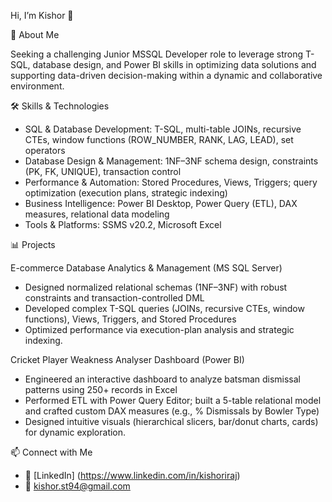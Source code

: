 Hi, I’m Kishor 👋

🚀 About Me

Seeking a challenging Junior MSSQL Developer role to leverage strong T-SQL, database design, and Power BI skills in optimizing data solutions and supporting data-driven decision-making within a dynamic and collaborative environment.

🛠️ Skills & Technologies

- SQL & Database Development: T-SQL, multi-table JOINs, recursive CTEs, window functions (ROW_NUMBER, RANK, LAG, LEAD), set operators  
- Database Design & Management: 1NF–3NF schema design, constraints (PK, FK, UNIQUE), transaction control  
- Performance & Automation: Stored Procedures, Views, Triggers; query optimization (execution plans, strategic indexing)  
- Business Intelligence: Power BI Desktop, Power Query (ETL), DAX measures, relational data modeling  
- Tools & Platforms: SSMS v20.2, Microsoft Excel

📊 Projects

E-commerce Database Analytics & Management (MS SQL Server)
- Designed normalized relational schemas (1NF–3NF) with robust constraints and transaction-controlled DML  
- Developed complex T-SQL queries (JOINs, recursive CTEs, window functions), Views, Triggers, and Stored Procedures  
- Optimized performance via execution-plan analysis and strategic indexing.

Cricket Player Weakness Analyser Dashboard (Power BI)
- Engineered an interactive dashboard to analyze batsman dismissal patterns using 250+ records in Excel  
- Performed ETL with Power Query Editor; built a 5-table relational model and crafted custom DAX measures (e.g., % Dismissals by Bowler Type)  
- Designed intuitive visuals (hierarchical slicers, bar/donut charts, cards) for dynamic exploration.

📫 Connect with Me
- 🔗 [LinkedIn] (https://www.linkedin.com/in/kishoriraj)  
- 📧 kishor.st94@gmail.com
